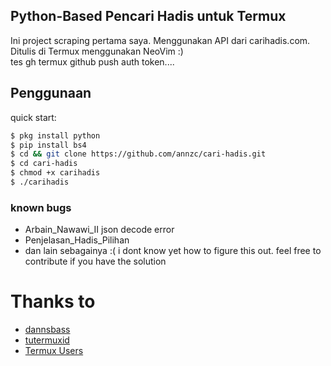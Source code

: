 ## Python-Based Pencari Hadis untuk Termux
Ini project scraping pertama saya.
Menggunakan API dari carihadis.com.<br>
Ditulis di Termux menggunakan NeoVim :)<br>
tes gh termux github push auth token....

## Penggunaan
quick start:
```bash
$ pkg install python 
$ pip install bs4
$ cd && git clone https://github.com/annzc/cari-hadis.git
$ cd cari-hadis
$ chmod +x carihadis
$ ./carihadis
```

### known bugs
* Arbain_Nawawi_II json decode error
* Penjelasan_Hadis_Pilihan
* dan lain sebagainya :(
i dont know yet how to figure this out.
feel free to contribute if you have the solution

# Thanks to
* [dannsbass](https://github.com/dannsbass)
* [tutermuxid](http://t.me/tutermuxid)
* [Termux Users](http://t.me/TermuxUserID)

